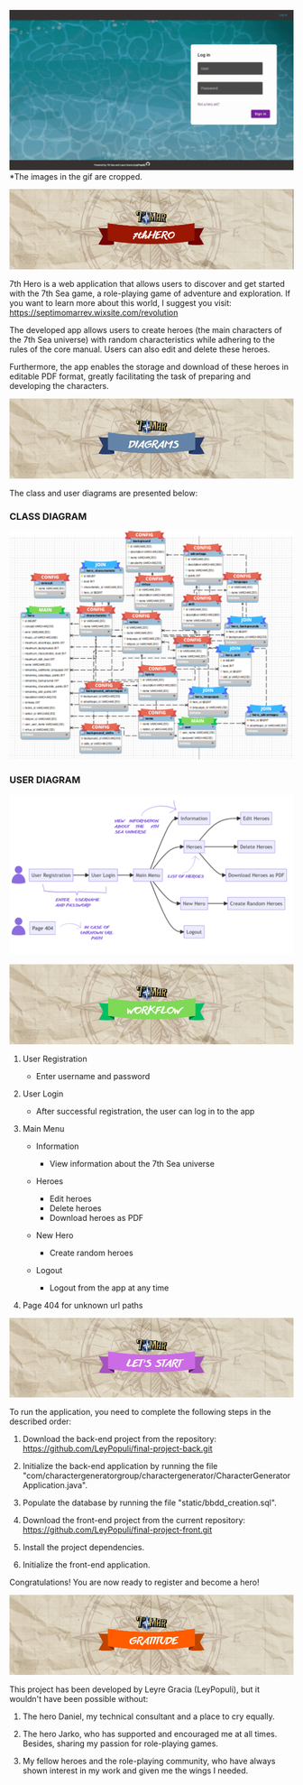 ![demo-gif](./src/assets/readme-images/gif.gif)
*The images in the gif are cropped.

![title-img](./src/assets/readme-images/title.png)

7th Hero is a web application that allows users to discover and get started with the 7th Sea game, a role-playing game of adventure and exploration. If you want to learn more about this world, I suggest you visit: https://septimomarrev.wixsite.com/revolution

The developed app allows users to create heroes (the main characters of the 7th Sea universe) with random characteristics while adhering to the rules of the core manual. Users can also edit and delete these heroes.

Furthermore, the app enables the storage and download of these heroes in editable PDF format, greatly facilitating the task of preparing and developing the characters.

![diagrams-img](./src/assets/readme-images/diagrams.png)

The class and user diagrams are presented below:

### CLASS DIAGRAM

![class-diagram](./src/assets/readme-images/class-diagram.png)

### USER DIAGRAM

![user-diagram](./src/assets/readme-images/user-diagram.png)

![workflow-img](./src/assets/readme-images/workflow.png)

1. User Registration
   - Enter username and password

2. User Login
   - After successful registration, the user can log in to the app

3. Main Menu 
   - Information
      - View information about the 7th Sea universe

   - Heroes
     - Edit heroes
     - Delete heroes
     - Download heroes as PDF

    - New Hero
      - Create random heroes

    - Logout
       - Logout from the app at any time

4. Page 404 for unknown url paths

![start-img](./src/assets/readme-images/start.png)

To run the application, you need to complete the following steps in the described order:

1. Download the back-end project from the repository: https://github.com/LeyPopuli/final-project-back.git

2. Initialize the back-end application by running the file "com/charactergeneratorgroup/charactergenerator/CharacterGeneratorApplication.java".

3. Populate the database by running the file "static/bbdd_creation.sql".

4. Download the front-end project from the current repository: https://github.com/LeyPopuli/final-project-front.git

5. Install the project dependencies.

6. Initialize the front-end application.

Congratulations! You are now ready to register and become a hero!

![gratitude-img](./src/assets/readme-images/gratitude.png)

This project has been developed by Leyre Gracia (LeyPopuli), but it wouldn't have been possible without:

1. The hero Daniel, my technical consultant and a place to cry equally.

2. The hero Jarko, who has supported and encouraged me at all times. Besides, sharing my passion for role-playing games.

3. My fellow heroes and the role-playing community, who have always shown interest in my work and given me the wings I needed.
